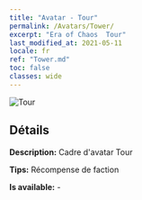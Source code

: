 ```yaml
---
title: "Avatar - Tour"
permalink: /Avatars/Tower/
excerpt: "Era of Chaos  Tour"
last_modified_at: 2021-05-11
locale: fr
ref: "Tower.md"
toc: false
classes: wide
---
```

 ![Tour](/images/a/avatarFrame_5.png)

## Détails

 **Description:** Cadre d'avatar Tour 

 **Tips:** Récompense de faction 

 **Is available:**  - 


